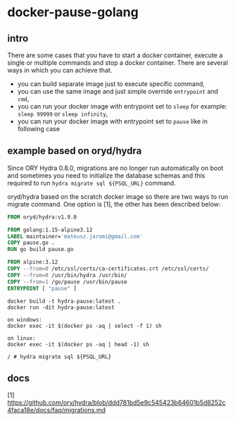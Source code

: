 # docker-pause-golang

## intro

There are some cases that you have to start a docker container, execute a single or multiple commands and stop a docker container. There are several ways in which you can achieve that.

* you can build separate image just to execute specific command,
* you can use the same image and just simple override `entrypoint` and `cmd`,
* you can run your docker image with entrypoint set to `sleep` for example: `sleep 99999` or `sleep infinity`,
* you can run your docker image with entrypoint set to `pause` like in following case

## example based on oryd/hydra

Since ORY Hydra 0.8.0, migrations are no longer run automatically on boot and sometimes you need to initialize the database schemas and this required to run `hydra migrate sql ${PSQL_URL}` command.

oryd/hydra based on the scratch docker image so there are two ways to run migrate command. One option is [1], the other has been described below:

```Dockerfile
FROM oryd/hydra:v1.9.0

FROM golang:1.15-alpine3.12
LABEL maintainer='mateusz.jaromi@gmail.com'
COPY pause.go .
RUN go build pause.go

FROM alpine:3.12
COPY --from=0 /etc/ssl/certs/ca-certificates.crt /etc/ssl/certs/
COPY --from=0 /usr/bin/hydra /usr/bin/
COPY --from=1 /go/pause /usr/bin/pause
ENTRYPOINT [ "pause" ]
```

```shell
docker build -t hydra-pause:latest .
docker run -dit hydra-pause:latest

on windows:
docker exec -it $(docker ps -aq | select -f 1) sh

on linux:
docker exec -it $(docker ps -aq | head -1) sh

/ # hydra migrate sql ${PSQL_URL}
```

## docs
[1] https://github.com/ory/hydra/blob/ddd781bd5e9c545423b64601b5d8252c4faca18e/docs/faq/migrations.md
